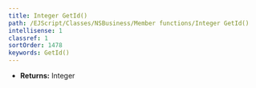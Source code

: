```yaml
---
title: Integer GetId()
path: /EJScript/Classes/NSBusiness/Member functions/Integer GetId()
intellisense: 1
classref: 1
sortOrder: 1478
keywords: GetId()
---
```



* **Returns:** Integer


